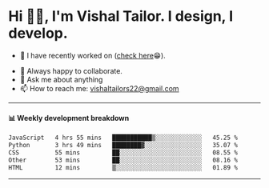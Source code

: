 # Hi 👋🏻, I'm Vishal Tailor. I design, I develop.

- 🔭 I have recently worked on ([check here](https://vishaltailor.com)😁).
<!-- - 🎦 Currently watching: JavaScript: The Hard Parts By Will Sentance. -->
- 👯 Always happy to collaborate.
- 💬 Ask me about anything
- 📫 How to reach me: <a href="mailto:vishaltailors22@gmail.com">vishaltailors22@gmail.com</a>

<hr /> 
<h4>📊 Weekly development breakdown</h4>
<!--START_SECTION:waka-->

```txt
JavaScript   4 hrs 55 mins   ███████████▒░░░░░░░░░░░░░   45.25 %
Python       3 hrs 49 mins   ████████▓░░░░░░░░░░░░░░░░   35.07 %
CSS          55 mins         ██░░░░░░░░░░░░░░░░░░░░░░░   08.55 %
Other        53 mins         ██░░░░░░░░░░░░░░░░░░░░░░░   08.16 %
HTML         12 mins         ▒░░░░░░░░░░░░░░░░░░░░░░░░   01.89 %
```

<!--END_SECTION:waka-->
<hr /> 

<!-- ![](./profile-3d-contrib/profile-green-animate.svg) -->
